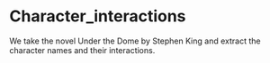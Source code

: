 # Character_interactions
We take the novel Under the Dome by Stephen King and extract the character names and their interactions.
